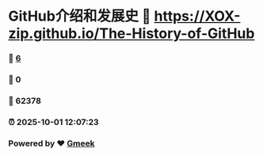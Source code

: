 # GitHub介绍和发展史 :link: https://XOX-zip.github.io/The-History-of-GitHub 
### :page_facing_up: [6](https://XOX-zip.github.io/The-History-of-GitHub/tag.html) 
### :speech_balloon: 0 
### :hibiscus: 62378 
### :alarm_clock: 2025-10-01 12:07:23 
### Powered by :heart: [Gmeek](https://github.com/Meekdai/Gmeek)
